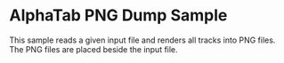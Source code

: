 ﻿# AlphaTab PNG Dump Sample

This sample reads a given input file and renders all tracks into PNG files. The PNG files are placed beside the input file. 